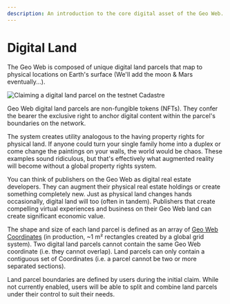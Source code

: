 ```yaml
---
description: An introduction to the core digital asset of the Geo Web.
---
```


# Digital Land

The Geo Web is composed of unique digital land parcels that map to physical locations on Earth's surface \(We'll add the moon & Mars eventually...\). 

![Claiming a digital land parcel on the testnet Cadastre](../.gitbook/assets/digital-land-claim.png)

Geo Web digital land parcels are non-fungible tokens \(NFTs\). They confer the bearer the exclusive right to anchor digital content within the parcel's boundaries on the network. 

The system creates utility analogous to the having property rights for physical land. If anyone could turn your single family home into a duplex or come change the paintings on your walls, the world would be chaos. These examples sound ridiculous, but that's effectively what augmented reality will become without a global property rights system.

You can think of publishers on the Geo Web as digital real estate developers. They can augment their physical real estate holdings or create something completely new. Just as physical land changes hands occasionally, digital land will too \(often in tandem\). Publishers that create compelling virtual experiences and business on their Geo Web land can create significant economic value.

The shape and size of each land parcel is defined as an array of [Geo Web Coordinates](../developers/geo-web-coordinate-system.md) \(in production, ~1 m² rectangles created by a global grid system\). Two digital land parcels cannot contain the same Geo Web coordinate \(i.e. they cannot overlap\). Land parcels can only contain a contiguous set of Coordinates \(i.e. a parcel cannot be two or more separated sections\).

Land parcel boundaries are defined by users during the initial claim. While not currently enabled, users will be able to split and combine land parcels under their control to suit their needs.


